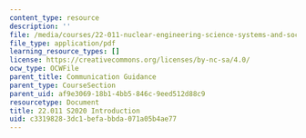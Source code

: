 ```yaml
---
content_type: resource
description: ''
file: /media/courses/22-011-nuclear-engineering-science-systems-and-society-spring-2020/c33198283dc1befabbda071a05b4ae77_MIT22_011S20_Introduction.pdf
file_type: application/pdf
learning_resource_types: []
license: https://creativecommons.org/licenses/by-nc-sa/4.0/
ocw_type: OCWFile
parent_title: Communication Guidance
parent_type: CourseSection
parent_uid: af9e3069-18b1-4bb5-846c-9eed512d88c9
resourcetype: Document
title: 22.011 S2020 Introduction
uid: c3319828-3dc1-befa-bbda-071a05b4ae77
---
```

